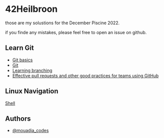 # 42Heilbroon

those are my solustions for the December Piscine 2022.

if you finde any mistakes, please feel free to open an issue on github.


## Learn Git

 - [Git basics](https://www.atlassian.com/git)
 - [Git](https://docs.github.com/en/get-started/quickstart/set-up-git)
 - [Learning branching](https://learngitbranching.js.org/?locale=de_DE)
 - [Effective pull requests and other good practices for teams using GitHub](https://codeinthehole.com/tips/pull-requests-and-other-good-practices-for-teams-using-github/)



## Linux Navigation

[Shell](https://www.pluralsight.com/guides/beginner-linux-navigation-manual)


## Authors

- [@mouadia_codes](https://www.instagram.com/mouadia_codes/)

